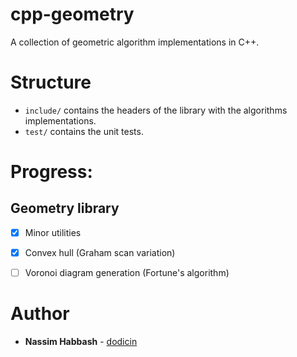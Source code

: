 # cpp-geometry

A collection of geometric algorithm implementations in C++.

# Structure
- `include/` contains the headers of the library with the algorithms implementations.
- `test/` contains the unit tests.

# Progress:
## Geometry library
- [x] Minor utilities
- [x] Convex hull (Graham scan variation)
- [ ] Voronoi diagram generation (Fortune's algorithm)


# Author

* **Nassim Habbash** - [dodicin](https://github.com/dodicin)

